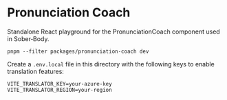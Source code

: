 # Pronunciation Coach

Standalone React playground for the PronunciationCoach component used in Sober‑Body.

```
pnpm --filter packages/pronunciation-coach dev
```

Create a `.env.local` file in this directory with the following keys to enable
translation features:

```
VITE_TRANSLATOR_KEY=your-azure-key
VITE_TRANSLATOR_REGION=your-region
```
